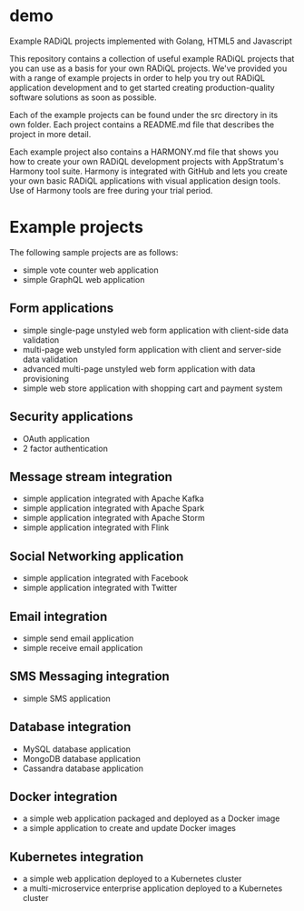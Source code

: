 # demo
Example RADiQL projects implemented with Golang, HTML5 and Javascript

This repository contains a collection of useful example RADiQL projects that you can use as a basis for your own RADiQL projects. We've provided you with a range of example projects in order to help you try out RADiQL application development and to get started creating production-quality software solutions as soon as possible.

Each of the example projects can be found under the src directory in its own folder. Each project contains a README.md file that describes the project in more detail. 

Each example project also contains a HARMONY.md file that shows you how to create your own RADiQL development projects with AppStratum's Harmony tool suite. Harmony is integrated with GitHub and lets you create your own basic RADiQL applications with visual application design tools. Use of Harmony tools are free during your trial period.

# Example projects

The following sample projects are as follows:

- simple vote counter web application
- simple GraphQL web application

## Form applications

- simple single-page unstyled web form application with client-side data validation
- multi-page web unstyled form application with client and server-side data validation
- advanced multi-page unstyled web form application with data provisioning
- simple web store application with shopping cart and payment system

## Security applications

- OAuth application
- 2 factor authentication

## Message stream integration

- simple application integrated with Apache Kafka
- simple application integrated with Apache Spark
- simple application integrated with Apache Storm
- simple application integrated with Flink

## Social Networking application

- simple application integrated with Facebook
- simple application integrated with Twitter

## Email integration

- simple send email application
- simple receive email application

## SMS Messaging integration

- simple SMS application

## Database integration

- MySQL database application
- MongoDB database application
- Cassandra database application

## Docker integration

- a simple web application packaged and deployed as a Docker image
- a simple application to create and update Docker images

## Kubernetes integration

- a simple web application deployed to a Kubernetes cluster
- a multi-microservice enterprise application deployed to a Kubernetes cluster

